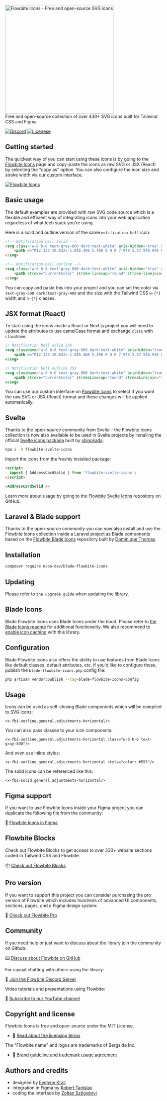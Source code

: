 <p>
    <a href="https://flowbite.com" >
      <img alt="Flowbite Icons - Free and open-source SVG icons" width="350" src="https://flowbite.s3.amazonaws.com/github/flowbite-icons-logo-github.png">
    </a><br>
    Free and open-source collection of over 430+ SVG icons built for Tailwind CSS and Figma
</p>

<p>
    <a href="https://discord.com/invite/4eeurUVvTy"><img src="https://img.shields.io/discord/902911619032576090?color=%237289da&label=Discord" alt="Discord"></a>
<!--     <a href="https://www.npmjs.com/package/flowbite"><img src="https://img.shields.io/npm/dt/flowbite.svg" alt="Total Downloads"></a> -->
<!--     <a href="https://github.com/themesberg/flowbite/releases"><img src="https://img.shields.io/npm/v/flowbite.svg" alt="Latest Release"></a> -->
    <a href="https://flowbite.com/docs/getting-started/license/"><img src="https://img.shields.io/badge/license-MIT-blue" alt="Licenese"></a>
</p>

## Getting started

The quickest way of you can start using these icons is by going to the [Flowbite Icons](https://flowbite.com/icons/) page and copy-paste the icons as raw SVG or JSX (React) by selecting the "copy as" option. You can also configure the icon size and stroke width via our custom interface.

<a href="https://flowbite.com/icons/">
  <img src="https://flowbite.s3.amazonaws.com/github/flowbite-icons-github.png" alt="Flowbite Icons"/>
</a>

## Basic usage

The default examples are provided with raw SVG code source which is a flexible and efficient way of integrating icons into your web application regardless of what tech stack you're using.

Here is a solid and outline version of the same `notification-bell` icon:

```html
<!-- Notification bell solid -->
<svg class="w-6 h-6 text-gray-800 dark:text-white" aria-hidden="true" xmlns="http://www.w3.org/2000/svg" fill="currentColor" viewBox="0 0 14 20">
    <path d="M12.133 10.632v-1.8A5.406 5.406 0 0 0 7.979 3.57.946.946 0 0 0 8 3.464V1.1a1 1 0 0 0-2 0v2.364a.946.946 0 0 0 .021.106 5.406 5.406 0 0 0-4.154 5.262v1.8C1.867 13.018 0 13.614 0 14.807 0 15.4 0 16 .538 16h12.924C14 16 14 15.4 14 14.807c0-1.193-1.867-1.789-1.867-4.175ZM3.823 17a3.453 3.453 0 0 0 6.354 0H3.823Z"/>
</svg>

<!-- Notification bell outline -->
<svg class="w-6 h-6 text-gray-800 dark:text-white" aria-hidden="true" xmlns="http://www.w3.org/2000/svg" fill="none" viewBox="0 0 16 21">
    <path stroke="currentColor" stroke-linecap="round" stroke-linejoin="round" stroke-width="2" d="M8 3.464V1.1m0 2.365a5.338 5.338 0 0 1 5.133 5.368v1.8c0 2.386 1.867 2.982 1.867 4.175C15 15.4 15 16 14.462 16H1.538C1 16 1 15.4 1 14.807c0-1.193 1.867-1.789 1.867-4.175v-1.8A5.338 5.338 0 0 1 8 3.464ZM4.54 16a3.48 3.48 0 0 0 6.92 0H4.54Z"/>
</svg>
```

You can copy and paste this into your project and you can set the color via `text-gray-500 dark:text-gray-400` and the size with the Tailwind CSS `w-{*}` width and `h-{*}` classes.

## JSX format (React)

To start using the icons inside a React or Next.js project you will need to update the attributes to use camelCase format and exchange `class` with `className`:

```jsx
// Notification bell solid JSX
<svg className="w-6 h-6 text-gray-800 dark:text-white" ariaHidden="true" xmlns="http://www.w3.org/2000/svg" fill="currentColor" viewBox="0 0 14 20">
    <path d="M12.133 10.632v-1.8A5.406 5.406 0 0 0 7.979 3.57.946.946 0 0 0 8 3.464V1.1a1 1 0 0 0-2 0v2.364a.946.946 0 0 0 .021.106 5.406 5.406 0 0 0-4.154 5.262v1.8C1.867 13.018 0 13.614 0 14.807 0 15.4 0 16 .538 16h12.924C14 16 14 15.4 14 14.807c0-1.193-1.867-1.789-1.867-4.175ZM3.823 17a3.453 3.453 0 0 0 6.354 0H3.823Z"/>
</svg>

// Notification bell outline JSX
<svg className="w-6 h-6 text-gray-800 dark:text-white" ariaHidden="true" xmlns="http://www.w3.org/2000/svg" fill="none" viewBox="0 0 16 21">
    <path stroke="currentColor" strokeLinecap="round" strokeLinejoin="round" strokeWidth="2" d="M8 3.464V1.1m0 2.365a5.338 5.338 0 0 1 5.133 5.368v1.8c0 2.386 1.867 2.982 1.867 4.175C15 15.4 15 16 14.462 16H1.538C1 16 1 15.4 1 14.807c0-1.193 1.867-1.789 1.867-4.175v-1.8A5.338 5.338 0 0 1 8 3.464ZM4.54 16a3.48 3.48 0 0 0 6.92 0H4.54Z"/>
</svg>
```

You can use our custom interface on [Flowbite Icons](https://flowbite.com/icons/) to select if you want the raw SVG or JSX (React) format and these changes will be applied automatically.

## Svelte

Thanks to the open-source community from Svelte - the Flowbite Icons collection is now also available to be used in Svelte projects by installing the official [Svelte icons package](https://github.com/themesberg/flowbite-svelte-icons) built by [shinokada](https://github.com/shinokada).

```sh
npm i -D flowbite-svelte-icons
```

Import the icons from the freshly installed package:

```html
<script>
  import { AddressCardSolid } from 'flowbite-svelte-icons';
</script>

<AddressCardSolid />
```

Learn more about usage by going to the [Flowbite Svelte Icons](https://github.com/themesberg/flowbite-svelte-icons) repository on GitHub.

## Laravel & Blade support

Thanks to the open-source community you can now also install and use the Flowbite Icons collection inside a Laravel project as Blade components based on the [Flowbite Blade Icons](https://github.com/ncoo-dev/blade-flowbite-icons) repository built by [Dominique Thomas](https://github.com/domthomas-dev).

## Installation

```bash
composer require ncoo-dev/blade-flowbite-icons
```

## Updating

Please refer to [`the upgrade guide`](UPGRADE.md) when updating the library.

## Blade Icons

Blade Flowbite Icons uses Blade Icons under the hood. Please refer to [the Blade Icons readme](https://github.com/blade-ui-kit/blade-icons) for additional functionality. We also recommend to [enable icon caching](https://github.com/blade-ui-kit/blade-icons#caching) with this library.

## Configuration

Blade Flowbite Icons also offers the ability to use features from Blade Icons like default classes, default attributes, etc. If you'd like to configure these, publish the `blade-flowbite-icons.php` config file:

```bash
php artisan vendor:publish --tag=blade-flowbite-icons-config
```

## Usage

Icons can be used as self-closing Blade components which will be compiled to SVG icons:

```blade
<x-fbi-outline.general.adjustments-horizontal/>
```

You can also pass classes to your icon components:

```blade
<x-fbi-outline.general.adjustments-horizontal class="w-6 h-6 text-gray-500"/>
```

And even use inline styles:

```blade
<x-fbi-outline.general.adjustments-horizontal style="color: #555"/>
```

The solid icons can be referenced like this:

```blade
<x-fbi-solid.general.adjustments-horizontal/>
```

## Figma support

If you want to use Flowbite Icons inside your Figma project you can duplicate the following file from the community:

🎨 [Flowbite Icons in Figma](https://www.figma.com/community/file/1253280241668899805/Flowbite-Icons)

## Flowbite Blocks

Check out Flowbite Blocks to get access to over 330+ website sections coded in Tailwind CSS and Flowbite:

📦 [Check out Flowbite Blocks](https://flowbite.com/blocks/)

## Pro version

If you want to support this project you can consider purchasing the pro version of Flowbite which includes hundreds of advanced UI components, sections, pages, and a Figma design system:

💎 [Check out Flowbite Pro](https://flowbite.com/pro/)

## Community

If you need help or just want to discuss about the library join the community on Github:

⌨️ [Discuss about Flowbite on GitHub](https://github.com/themesberg/flowbite/discussions)

For casual chatting with others using the library:

💬 [Join the Flowbite Discord Server](https://discord.gg/4eeurUVvTy)

Video tutorials and presentations using Flowbite:

🎥 [Subscribe to our YouTube channel](https://www.youtube.com/channel/UC_Ms4V2kYDsh7F_CSsHyQ6A)

## Copyright and license

Flowbite Icons is free and open-source under the MIT License.

- 📝 [Read about the licensing terms](https://flowbite.com/docs/getting-started/license/)

The "Flowbite name" and logos are trademarks of Bergside Inc.

- 📀 [Brand guideline and trademark usage agreement](https://flowbite.com/brand/)

## Authors and credits

- designed by [Evelyne Krall](https://twitter.com/EvelyneKrall)
- integration in Figma by [Robert Tanislav](https://twitter.com/roberttanislav)
- coding the interface by [Zoltán Szőgyényi](https://twitter.com/zoltanszogyenyi)
